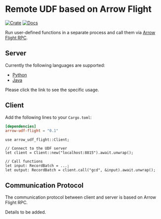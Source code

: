 # Remote UDF based on Arrow Flight

[![Crate](https://img.shields.io/crates/v/arrow-udf-flight.svg)](https://crates.io/crates/arrow-udf-flight)
[![Docs](https://docs.rs/arrow-udf-flight/badge.svg)](https://docs.rs/arrow-udf-flight)

Run user-defined functions in a separate process and call them via [Arrow Flight RPC].

[Arrow Flight RPC]: https://arrow.apache.org/docs/format/Flight.html

## Server

Currently the following languages are supported:

- [Python](https://github.com/risingwavelabs/arrow-udf/tree/main/arrow-udf-flight/python)
- [Java](https://github.com/risingwavelabs/arrow-udf/tree/main/arrow-udf-flight/java)

Please click the link to see the specific usage.

## Client

Add the following lines to your `Cargo.toml`:

```toml
[dependencies]
arrow-udf-flight = "0.1"
```

```rust,ignore
use arrow_udf_flight::Client;

// Connect to the UDF server
let client = Client::new("localhost:8815").await.unwrap();

// Call functions
let input: RecordBatch = ...;
let output: RecordBatch = client.call("gcd", &input).await.unwrap();
```

## Communication Protocol

The communication protocol between client and server is based on Arrow Flight RPC. 

Details to be added.
